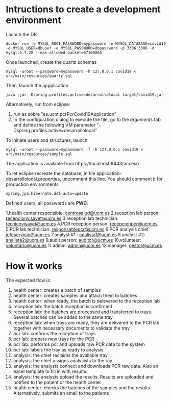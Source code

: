 
Intructions to create a development environment
=====

Launch the DB

	docker run -e MYSQL_ROOT_PASSWORD=mypassword -e MYSQL_DATABASE=covid19 -e MYSQL_USER=dbuser -e MYSQL_PASSWORD=dbpassword -p 3306:3306 -d mysql:5.7.28 --max-allowed-packet=67108864

Once launched, create the quartz schemas

	mysql -uroot --password=mypassword -h 127.0.0.1 covid19 < src/main/resources/quartz.sql

Then, launch the appplication

	java -jar -Dspring.profiles.active=desarrollolocal target/covid19.jar
	
Alternatively, run from eclipse:

1. run as  sobre "es.ucm.pcrPcrCovid19Application"
2. In the configuration dialog to execute the file, go to the *arguments* tab and define the following VM parameter "-Dspring.profiles.active=desarrollolocal"

To initiate users and structures, launch

	mysql -uroot --password=mypassword -f -h 127.0.0.1 covid19 < src/main/resources/sample.sql

The application is available from  https://localhost:8443/acceso

To let eclipse recreate the database, in file application-desarrollolocal.properties, uncomment this line. You should comment it for production environments

	spring.jpa.hibernate.ddl-auto=update

Defined users, all passwords are **PWD**:

1.health center responsible: centrosalud@ucm.es
2.reception lab person: recepcionvisavet@ucm.es
3.reception lab technician: tecnicovisavet@ucm.es
4.PCR reception person: recepcionpcr@ucm.es
5.PCR lab technician: responsablepcr@ucm.es
6.PCR analysis chief: jefeservicio@ucm.es
7.analyst #1 : analista1@ucm.es
8.analyst #2: analista2@ucm.es
9.audit person: auditor@ucm.es
10.volunteer: voluntario@ucm.es
11.admin: admin@ucm.es
12.manager: gestor@ucm.es

How it works
====

The expected flow is:
1. health center: creates a batch of samples
2. health center: creates samples and attach them to batches
3. health center: when ready, the batch is delevered to the reception lab
4. reception lab: the batch reception is confirmed
5. reception lab: the batches are processed and transferred to trays. Several batches can be added to the same tray.
6. reception lab: when trays are ready, they are delivered to the PCR lab together with necessary documents to validate the tray
7. pcr lab: confirms the reception of trays 
8. pcr lab: prepare new trays for the PCR
9. pcr lab: performs pcr and uploads raw PCR data to the system
10. pcr lab: labels the tray as ready to analysis
11. analysis: the chief reclaims the available tray
12. analysis: the chief assigns analysists to the ray
13. analysis: the analysts connect and downloads PCR raw data. Also an excel template to fill in with results.
14. analysis: the analysts upload the results. Results are uploaded and notified to the patient or the health center
15. health center: checks the batches of the samples and the results. Alternatively, submits an email to the patients
